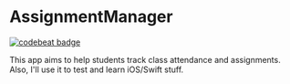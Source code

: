 # AssignmentManager
[![codebeat badge](https://codebeat.co/badges/17e8e0d5-ec56-4e83-99df-492b09ed98d7)](https://codebeat.co/projects/github-com-emilrb-assignmentmanager)

This app aims to help students track class attendance and assignments. Also, I'll use it to test and learn iOS/Swift stuff.
